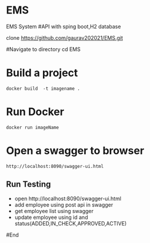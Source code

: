 # EMS
EMS System
#API with sping boot,H2 database

 clone  https://github.com/gaurav202021/EMS.git

#Navigate to directory
 cd EMS

# Build a project
	docker build  -t imagename .

# Run Docker
	docker run imageName
# Open a swagger to browser
	http://localhost:8090/swagger-ui.html

## Run Testing
- open http://localhost:8090/swagger-ui.html
-  add employee using post api in swagger
- get employee list using swagger
-  update employee using id and status(ADDED,IN_CHECK,APPROVED,ACTIVE)


#End
